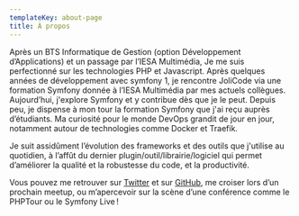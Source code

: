 ```yaml
---
templateKey: about-page
title: À propos
---
```

Après un BTS Informatique de Gestion (option Développement d’Applications) et un passage par l’IESA Multimédia, Je me suis perfectionné sur les technologies PHP et Javascript. Après quelques années de développement avec symfony 1, je rencontre JoliCode via une formation Symfony donnée à l’IESA Multimédia par mes actuels collègues. Aujourd’hui, j'explore Symfony et y contribue dès que je le peut. Depuis peu, je dispense à mon tour la formation Symfony que j'ai reçu auprès d’étudiants. Ma curiosité pour le monde DevOps grandit de jour en jour, notamment autour de technologies comme Docker et Traefik.

Je suit assidûment l’évolution des frameworks et des outils que j'utilise au quotidien, à l’affût du dernier plugin/outil/librairie/logiciel qui permet d’améliorer la qualité et la robustesse du code, et la productivité.


Vous pouvez me retrouver sur [Twitter](https://twitter.com/welcomattic) et sur [GitHub](https://github.com/welcomattic), me croiser lors d’un prochain meetup, ou m’apercevoir sur la scène d’une conférence comme le PHPTour ou le Symfony Live !
